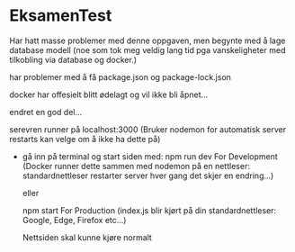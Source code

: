 # EksamenTest
Har hatt masse problemer med denne oppgaven, men begynte med å lage database modell (noe som tok meg veldig lang tid pga vanskeligheter med tilkobling via database og docker.)

har problemer med å få package.json og package-lock.json


docker har offesielt blitt ødelagt og vil ikke bli åpnet...


endret en god del...

serevren runner på localhost:3000 (Bruker nodemon for automatisk server restarts kan velge om å ikke ha dette på)

* gå inn på terminal og start siden med:
    npm run dev     For Development (Docker runner dette sammen med nodemon på en nettleser: standardnettleser
                                     restarter server hver gang det skjer en endring...)
    
    eller 
   
    npm start       For Production (index.js blir kjørt på din standardnettleser: Google, Edge, Firefox etc...)

    Nettsiden skal kunne kjøre normalt